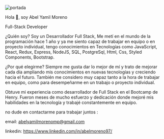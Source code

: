 ![portada](https://user-images.githubusercontent.com/113840807/218283385-208db2a5-6f7c-4ae8-8687-a3a949033d8e.jpg)

Hola 👋, soy Abel Yamil Moreno

Full-Stack Developer

¿Quién soy?
Soy un Desarrollador Full Stack, Me metí en el mundo de la programación hace 1 año  y ya me siento capaz de trabajar en equipo o en proyecto individual, tengo conocimientos en Tecnologías como JavaScript, React, Redux, Express, NodeJS, SQL, PostgreSql, Html, Css, Styled Components, Bootstrap.


¿Por qué elegirme?
Siempre me gusta dar lo mejor de mí y trato de mejorar cada día ampliando mis conocimientos en nuevas tecnologías y creciendo hacia el futuro. También me considero muy capaz tanto a la hora de trabajar en equipo, como para desempeñarme en un trabajo o proyecto individual.

Obtuve mi experiencia como desarrollador de Full Stack en el Bootcamp de Henry. Fueron meses de mucho esfuerzo y dedicación donde mejoré mis habilidades en la tecnología y trabajé constantemente en equipo.

no dude en contactarme para trabajar juntos :

email: abelyamilmorenomp@gmail.com

linkedin: https://www.linkedin.com/in/abelmoreno97/
